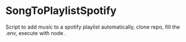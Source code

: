 # SongToPlaylistSpotify
Script to add music to a spotify playlist automatically, clone repo, fill the .env, execute with node .
